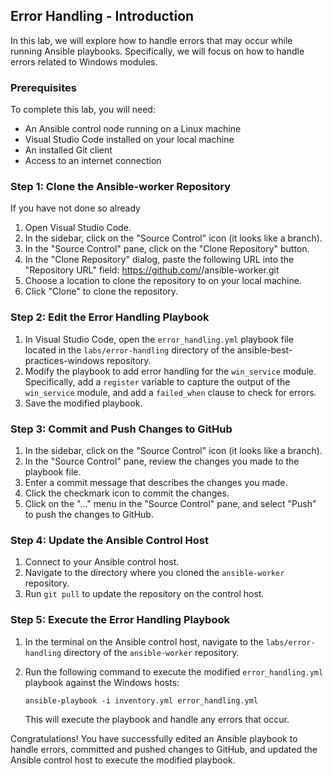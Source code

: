 ## Error Handling - Introduction

In this lab, we will explore how to handle errors that may occur while running Ansible playbooks. Specifically, we will focus on how to handle errors related to Windows modules.

### Prerequisites

To complete this lab, you will need:
- An Ansible control node running on a Linux machine
- Visual Studio Code installed on your local machine
- An installed Git client
- Access to an internet connection

### Step 1: Clone the Ansible-worker Repository
If you have not done so already

1. Open Visual Studio Code.
2. In the sidebar, click on the "Source Control" icon (it looks like a branch).
3. In the "Source Control" pane, click on the "Clone Repository" button.
4. In the "Clone Repository" dialog, paste the following URL into the "Repository URL" field: https://github.com/<your-github-username>/ansible-worker.git
5. Choose a location to clone the repository to on your local machine.
6. Click "Clone" to clone the repository.

### Step 2: Edit the Error Handling Playbook

1. In Visual Studio Code, open the `error_handling.yml` playbook file located in the `labs/error-handling` directory of the ansible-best-practices-windows repository.
2. Modify the playbook to add error handling for the `win_service` module. Specifically, add a `register` variable to capture the output of the `win_service` module, and add a `failed_when` clause to check for errors.
3. Save the modified playbook.

### Step 3: Commit and Push Changes to GitHub

1. In the sidebar, click on the "Source Control" icon (it looks like a branch).
2. In the "Source Control" pane, review the changes you made to the playbook file.
3. Enter a commit message that describes the changes you made.
4. Click the checkmark icon to commit the changes.
5. Click on the "..." menu in the "Source Control" pane, and select "Push" to push the changes to GitHub.

### Step 4: Update the Ansible Control Host

1. Connect to your Ansible control host.
2. Navigate to the directory where you cloned the `ansible-worker` repository.
3. Run `git pull` to update the repository on the control host.

### Step 5: Execute the Error Handling Playbook

1. In the terminal on the Ansible control host, navigate to the `labs/error-handling` directory of the `ansible-worker` repository.
2. Run the following command to execute the modified `error_handling.yml` playbook against the Windows hosts:

   ```
   ansible-playbook -i inventory.yml error_handling.yml
   ```

   This will execute the playbook and handle any errors that occur.

Congratulations! You have successfully edited an Ansible playbook to handle errors, committed and pushed changes to GitHub, and updated the Ansible control host to execute the modified playbook.
